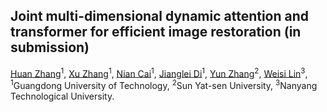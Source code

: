 ## Joint multi-dimensional dynamic attention and transformer for efficient image restoration (in submission)

[Huan Zhang](https://scholar.google.com.hk/citations?user=bJjd_kMAAAAJ&hl=zh-CN)<sup>1</sup>, [Xu Zhang](https://scholar.google.com.hk/citations?hl=zh-CN&view_op=list_works&gmla=AH70aAWtx1iZq4HKxDbyL0qpc4nqAVPwQVafhr159vwV-LmLTU-ZMvIXpISZyLzsQSyy2mrN3QOg_n074egb6n7BNFKNIBI&user=xDDy-DwAAAAJ)<sup>1</sup>, [Nian Cai](https://scholar.google.com.hk/citations?hl=zh-CN&user=hxDRrEQAAAAJ&view_op=list_works)<sup>1</sup>, [Jianglei Di](https://scholar.google.com.hk/citations?user=QlJKQxEAAAAJ&hl=zh-CN)<sup>1</sup>, [Yun Zhang](https://scholar.google.com.hk/citations?user=tZp-uVoAAAAJ&hl=zh-CN)<sup>2</sup>, [Weisi Lin](https://scholar.google.com.hk/citations?user=D_S41X4AAAAJ&hl=zh-CN)<sup>3</sup>,  
<sup>1</sup>Guangdong University of Technology, <sup>2</sup>Sun Yat-sen University, <sup>3</sup>Nanyang Technological University.


